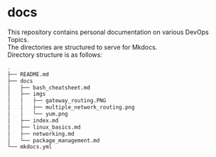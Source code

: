 # docs

This repository contains personal documentation on various DevOps Topics.  
The directories are structured to serve for Mkdocs.  
Directory structure is as follows:  

```bash
.
├── README.md
├── docs
│   ├── bash_cheatsheet.md
│   ├── imgs
│   │   ├── gateway_routing.PNG
│   │   ├── multiple_network_routing.png
│   │   └── yum.png
│   ├── index.md
│   ├── linux_basics.md
│   ├── networking.md
│   └── package_management.md
└── mkdocs.yml
```
